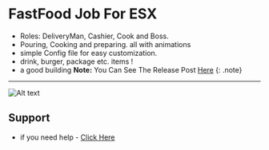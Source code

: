 # FastFood Job For ESX
* Roles: DeliveryMan, Cashier, Cook and Boss.
* Pouring, Cooking and preparing. all with animations
* simple Config file for easy customization.
* drink, burger, package etc. items !
* a good building
**Note:** You Can See The Release Post [Here]()
{: .note}
***
![Alt text](https://i.imgur.com/kkciLLl.jpeg)

## Support
- if you need help - [Click Here]()
